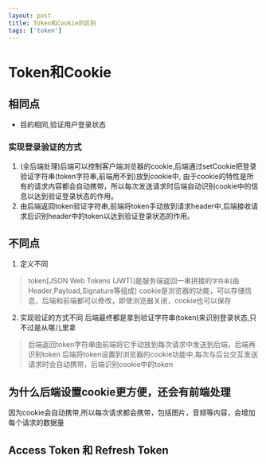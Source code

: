 ```yaml
---
layout: post
title: Token和Cookie的区别
tags: ['token']
---
```


# Token和Cookie

## 相同点
 - 目的相同,验证用户登录状态

### 实现登录验证的方式
1. (全后端处理)后端可以控制客户端浏览器的cookie,后端通过setCookie把登录验证字符串(token字符串,前端用不到)放到cookie中,
由于cookie的特性是所有的请求内容都会自动携带，所以每次发送请求时后端自动识别cookie中的信息以达到验证登录状态的作用。
2. 由后端返回token验证字符串,前端将token手动放到请求header中,后端接收请求后识别header中的token以达到验证登录状态的作用。


## 不同点
1. 定义不同
> token[JSON Web Tokens (JWT)]是服务端返回一串拼接的`字符串`(由Header,Payload,Signature等组成)
> cookie是浏览器的功能，可以存储信息，后端和前端都可以修改，即使浏览器关闭，cookie也可以保存

2. 实现验证的方式不同
后端最终都是拿到验证字符串(token)来识别登录状态,只不过是从哪儿里拿
> 后端返回token字符串由前端将它手动放到每次请求中发送到后端，后端再识别token
> 后端将token设置到浏览器的cookie功能中,每次与后台交互发送请求时会自动携带，后端识别cookie中的token

## 为什么后端设置cookie更方便，还会有前端处理
因为cookie会自动携带,所以每次请求都会携带，包括图片，音频等内容，会增加每个请求的数据量


## Access Token 和 Refresh Token